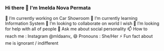 ### Hi there 👋 I'm Imelda Nova Permata



🔭 I’m currently working on Car Showroom
🌱 I’m currently learning Information System
👯 I’m looking to collaborate on world I wish
🤔 I’m looking for help with all of people
💬 Ask me about social personality
📫 How to reach me : Instagram @mldaanv_
😄 Pronouns : She/Her
⚡ Fun fact about me is ignorant / indifferent

